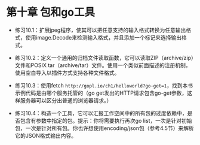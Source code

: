 # 第十章 包和go工具

- 练习10.1：扩展jpeg程序，使其可以把任意支持的输入格式转换为任意输出格式，使用image.Decode来检测输入格式，并且添加一个标记来选择输出格式。

- 练习10.2：定义一个通用的归档文件读取函数，它可以读取ZIP（archive/zip）文件和POSIX tar（archive/tar）文件。使用一个类似前面描述的注册机制，使用空白导入以插件方式支持各种文件格式。

- 练习10.3：使用fetch `http://gopl.io/ch1/helloworld?go-get=1`，找到本书示例代码是由哪个服务托管的（go get发出的HTTP请求包含go-get参数，这样服务器可以区分出普通的浏览器请求。）

- 练习10.4：构造一个工具，它可以汇报工作空间中的所有包的过度依赖中，是否包含有参数中指定的包。提示：你将需要执行再次go list，一次是针对初始包，一次是针对所有包。你也许想使用encoding/json包（参考4.5节）来解析它的JSON格式输出内容。
